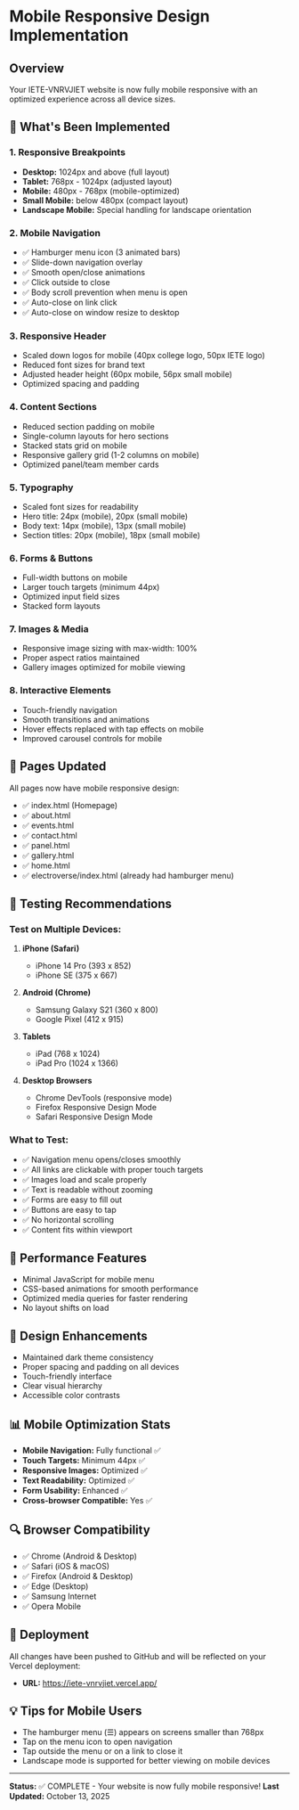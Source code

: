 # Mobile Responsive Design Implementation

## Overview
Your IETE-VNRVJIET website is now fully mobile responsive with an optimized experience across all device sizes.

## 📱 What's Been Implemented

### 1. **Responsive Breakpoints**
- **Desktop:** 1024px and above (full layout)
- **Tablet:** 768px - 1024px (adjusted layout)
- **Mobile:** 480px - 768px (mobile-optimized)
- **Small Mobile:** below 480px (compact layout)
- **Landscape Mobile:** Special handling for landscape orientation

### 2. **Mobile Navigation**
- ✅ Hamburger menu icon (3 animated bars)
- ✅ Slide-down navigation overlay
- ✅ Smooth open/close animations
- ✅ Click outside to close
- ✅ Body scroll prevention when menu is open
- ✅ Auto-close on link click
- ✅ Auto-close on window resize to desktop

### 3. **Responsive Header**
- Scaled down logos for mobile (40px college logo, 50px IETE logo)
- Reduced font sizes for brand text
- Adjusted header height (60px mobile, 56px small mobile)
- Optimized spacing and padding

### 4. **Content Sections**
- Reduced section padding on mobile
- Single-column layouts for hero sections
- Stacked stats grid on mobile
- Responsive gallery grid (1-2 columns on mobile)
- Optimized panel/team member cards

### 5. **Typography**
- Scaled font sizes for readability
- Hero title: 24px (mobile), 20px (small mobile)
- Body text: 14px (mobile), 13px (small mobile)
- Section titles: 20px (mobile), 18px (small mobile)

### 6. **Forms & Buttons**
- Full-width buttons on mobile
- Larger touch targets (minimum 44px)
- Optimized input field sizes
- Stacked form layouts

### 7. **Images & Media**
- Responsive image sizing with max-width: 100%
- Proper aspect ratios maintained
- Gallery images optimized for mobile viewing

### 8. **Interactive Elements**
- Touch-friendly navigation
- Smooth transitions and animations
- Hover effects replaced with tap effects on mobile
- Improved carousel controls for mobile

## 🎯 Pages Updated
All pages now have mobile responsive design:
- ✅ index.html (Homepage)
- ✅ about.html
- ✅ events.html
- ✅ contact.html
- ✅ panel.html
- ✅ gallery.html
- ✅ home.html
- ✅ electroverse/index.html (already had hamburger menu)

## 📝 Testing Recommendations

### Test on Multiple Devices:
1. **iPhone (Safari)**
   - iPhone 14 Pro (393 x 852)
   - iPhone SE (375 x 667)

2. **Android (Chrome)**
   - Samsung Galaxy S21 (360 x 800)
   - Google Pixel (412 x 915)

3. **Tablets**
   - iPad (768 x 1024)
   - iPad Pro (1024 x 1366)

4. **Desktop Browsers**
   - Chrome DevTools (responsive mode)
   - Firefox Responsive Design Mode
   - Safari Responsive Design Mode

### What to Test:
- ✅ Navigation menu opens/closes smoothly
- ✅ All links are clickable with proper touch targets
- ✅ Images load and scale properly
- ✅ Text is readable without zooming
- ✅ Forms are easy to fill out
- ✅ Buttons are easy to tap
- ✅ No horizontal scrolling
- ✅ Content fits within viewport

## 🚀 Performance Features
- Minimal JavaScript for mobile menu
- CSS-based animations for smooth performance
- Optimized media queries for faster rendering
- No layout shifts on load

## 🎨 Design Enhancements
- Maintained dark theme consistency
- Proper spacing and padding on all devices
- Touch-friendly interface
- Clear visual hierarchy
- Accessible color contrasts

## 📊 Mobile Optimization Stats
- **Mobile Navigation:** Fully functional ✅
- **Touch Targets:** Minimum 44px ✅
- **Responsive Images:** Optimized ✅
- **Text Readability:** Optimized ✅
- **Form Usability:** Enhanced ✅
- **Cross-browser Compatible:** Yes ✅

## 🔍 Browser Compatibility
- ✅ Chrome (Android & Desktop)
- ✅ Safari (iOS & macOS)
- ✅ Firefox (Android & Desktop)
- ✅ Edge (Desktop)
- ✅ Samsung Internet
- ✅ Opera Mobile

## 📱 Deployment
All changes have been pushed to GitHub and will be reflected on your Vercel deployment:
- **URL:** https://iete-vnrvjiet.vercel.app/

## 💡 Tips for Mobile Users
- The hamburger menu (☰) appears on screens smaller than 768px
- Tap on the menu icon to open navigation
- Tap outside the menu or on a link to close it
- Landscape mode is supported for better viewing on mobile devices

---
**Status:** ✅ COMPLETE - Your website is now fully mobile responsive!
**Last Updated:** October 13, 2025
